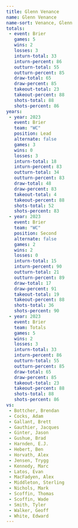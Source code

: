 ```yaml
---
title: Glenn Venance
name: Glenn Venance
name-sort: Venance, Glenn
totals:
 - event: Brier
   games: 5
   wins: 2
   losses: 3
   inturn-total: 33
   inturn-percent: 86
   outturn-total: 55
   outturn-percent: 85
   draw-total: 65
   draw-percent: 85
   takeout-total: 23
   takeout-percent: 88
   shots-total: 88
   shots-percent: 86
years:
 - year: 2023
   event: Brier
   team: "WC"
   position: Lead
   alternate: false
   games: 3
   wins: 0
   losses: 3
   inturn-total: 18
   inturn-percent: 83
   outturn-total: 34
   outturn-percent: 83
   draw-total: 48
   draw-percent: 83
   takeout-total: 4
   takeout-percent: 88
   shots-total: 52
   shots-percent: 83
 - year: 2023
   event: Brier
   team: "WC"
   position: Second
   alternate: false
   games: 2
   wins: 2
   losses: 0
   inturn-total: 15
   inturn-percent: 90
   outturn-total: 21
   outturn-percent: 89
   draw-total: 17
   draw-percent: 91
   takeout-total: 19
   takeout-percent: 88
   shots-total: 36
   shots-percent: 90
 - year: 2023
   event: Brier
   team: Totals
   games: 5
   wins: 2
   losses: 3
   inturn-total: 33
   inturn-percent: 86
   outturn-total: 55
   outturn-percent: 85
   draw-total: 65
   draw-percent: 85
   takeout-total: 23
   takeout-percent: 88
   shots-total: 88
   shots-percent: 86
vs:
 - Bottcher, Brendan
 - Cocks, Adam
 - Gallant, Brett
 - Gauthier, Jacques
 - Ginter, Jason
 - Gushue, Brad
 - Harnden, E.J.
 - Hebert, Ben
 - Horvath, Alex
 - Jensen, Trygg
 - Kennedy, Marc
 - Latos, Evan
 - MacFadyen, Alex
 - Middleton, Sterling
 - Nichols, Mark
 - Scoffin, Thomas
 - Scoffin, Wade
 - Smith, Tyler
 - Walker, Geoff
 - White, Edward
---
```

